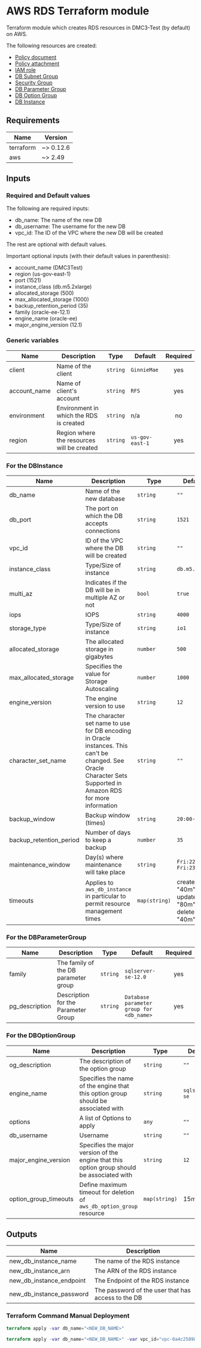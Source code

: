 # AWS RDS Terraform module

Terraform module which creates RDS resources in DMC3-Test (by default) on AWS.

The following resources are created:
* [Policy document](https://www.terraform.io/docs/providers/aws/d/iam_policy_document.html)
* [Policy attachment](https://www.terraform.io/docs/providers/aws/r/iam_role_policy_attachment.html)
* [IAM role](https://www.terraform.io/docs/providers/aws/r/iam_role.html)
* [DB Subnet Group](https://www.terraform.io/docs/providers/aws/r/db_subnet_group.html)
* [Security Group](https://www.terraform.io/docs/providers/aws/r/security_group.html)
* [DB Parameter Group](https://www.terraform.io/docs/providers/aws/r/db_parameter_group.html)
* [DB Option Group](https://www.terraform.io/docs/providers/aws/r/db_option_group.html)
* [DB Instance](https://www.terraform.io/docs/providers/aws/r/db_instance.html)

## Requirements

| Name | Version |
|------|---------|
| terraform | ~> 0.12.6 |
| aws | ~> 2.49 |

## Inputs

### Required and Default values

The following are required inputs:
* db\_name: The name of the new DB
* db\_username: The username for the new DB
* vpc\_id: The ID of the VPC where the new DB will be created

The rest are optional with default values.

Important optional inputs (with their default values in parenthesis):
* account\_name (DMC3Test)
* region (us-gov-east-1)
* port (1521)
* instance\_class (db.m5.2xlarge)
* allocated\_storage (500)
* max_allocated\_storage (1000)
* backup\_retention\_period (35)
* family (oracle-ee-12.1)
* engine\_name (oracle-ee)
* major\_engine\_version (12.1)


### Generic variables

| Name | Description | Type | Default | Required |
|------|-------------|------|---------|:--------:|
| client | Name of the client | `string` | `GinnieMae` | yes |
| account\_name | Name of client's account | `string` | `RFS` | yes |
| environment | Environment in which the RDS is created | `string` | n/a | no |
| region | Region where the resources will be created | `string` | `us-gov-east-1` | yes |

### For the DBInstance

| Name | Description | Type | Default | Required |
|------|-------------|------|---------|:--------:|
| db\_name | Name of the new database | `string` | `""` | yes |
| db\_port | The port on which the DB accepts connections | `string` | `1521` | yes |
| vpc\_id | ID of the VPC where the DB will be created | `string` | `""` | yes | 
| instance\_class | Type/Size of instance | `string` | `db.m5.large` | yes | 
| multi\_az | Indicates if the DB will be in multiple AZ or not | `bool` | `true` | yes | 
| iops | IOPS | `string` | `4000` | yes | 
| storage\_type | Type/Size of instance | `string` | `io1` | yes | 
| allocated\_storage | The allocated storage in gigabytes | `number` | `500` | yes | 
| max\_allocated\_storage | Specifies the value for Storage Autoscaling | `number` | `1000` | yes | 
| engine\_version | The engine version to use | `string` | `12` | yes | 
| character\_set\_name | The character set name to use for DB encoding in Oracle instances. This can't be changed. See Oracle Character Sets Supported in Amazon RDS for more information | `string` | `""` | no | 
| backup\_window | Backup window (times) | `string` | `20:00-21:00` | yes |
| backup\_retention\_period | Number of days to keep a backup | `number` | `35` | yes |
| maintenance\_window | Day(s) where maintenance will take place | `string` | `Fri:22:00-Fri:23:00` | yes |
| timeouts | Applies to `aws_db_instance` in particular to permit resource management times | `map(string)` | create = "40m", update = "80m", delete "40m"` | yes |

### For the DBParameterGroup

| Name | Description | Type | Default | Required |
|------|-------------|------|---------|:--------:|
| family | The family of the DB parameter group | `string` | `sqlserver-se-12.0` | yes |
| pg\_description | Description for the Parameter Group | `string` | `Database parameter group for <db_name>` | yes |


### For the DBOptionGroup

| Name | Description | Type | Default | Required |
|------|-------------|------|---------|:--------:|
| og\_description | The description of the option group | `string` | `""` | no |
| engine\_name | Specifies the name of the engine that this option group should be associated with | `string` | `sqlserver-se` | yes |
| options | A list of Options to apply | `any` | `""` | no |
| db\_username | Username | `string` | `""` | yes |
| major\_engine\_version | Specifies the major version of the engine that this option group should be associated with | `string` | `12` | yes |
| option\_group\_timeouts | Define maximum timeout for deletion of `aws_db_option_group` resource | `map(string)` | 15m | yes |

## Outputs

| Name | Description |
|------|-------------|
| new\_db\_instance\_name | The name of the RDS instance |
| new\_db\_instance\_arn | The ARN of the RDS instance |
| new\_db\_instance\_endpoint | The Endpoint of the RDS instance |
| new\_db\_instance\_password | The password of the user that has access to the DB |

### Terraform Command Manual Deployment
```terraform
terraform apply -var db_name="<NEW_DB_NAME>" 
```

```terraform
terraform apply -var db_name="<NEW_DB_NAME>" -var vpc_id="vpc-0a4c258982b48c5f0"
```